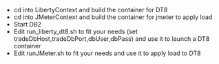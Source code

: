 * cd into LibertyContext and build the container for DT8
* cd into JMeterContext and build the container for jmeter to apply load
* Start DB2
* Edit run_liberty_dt8.sh to fit your needs (set tradeDbHost,tradeDbPort,dbUser,dbPass) and use it to launch a DT8 container
* Edit runJMeter.sh to fit your needs and use it to apply load to DT8


